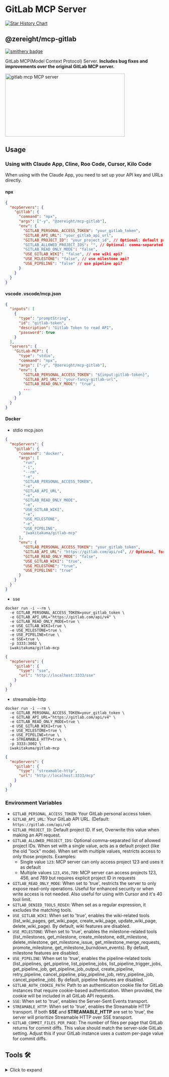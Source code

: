 # GitLab MCP Server

[![Star History Chart](https://api.star-history.com/svg?repos=zereight/gitlab-mcp&type=Date)](https://www.star-history.com/#zereight/gitlab-mcp&Date)

## @zereight/mcp-gitlab

[![smithery badge](https://smithery.ai/badge/@zereight/gitlab-mcp)](https://smithery.ai/server/@zereight/gitlab-mcp)

GitLab MCP(Model Context Protocol) Server. **Includes bug fixes and improvements over the original GitLab MCP server.**

<a href="https://glama.ai/mcp/servers/7jwbk4r6d7"><img width="380" height="200" src="https://glama.ai/mcp/servers/7jwbk4r6d7/badge" alt="gitlab mcp MCP server" /></a>

## Usage

### Using with Claude App, Cline, Roo Code, Cursor, Kilo Code

When using with the Claude App, you need to set up your API key and URLs directly.

#### npx

```json
{
  "mcpServers": {
    "gitlab": {
      "command": "npx",
      "args": ["-y", "@zereight/mcp-gitlab"],
      "env": {
        "GITLAB_PERSONAL_ACCESS_TOKEN": "your_gitlab_token",
        "GITLAB_API_URL": "your_gitlab_api_url",
        "GITLAB_PROJECT_ID": "your_project_id", // Optional: default project
        "GITLAB_ALLOWED_PROJECT_IDS": "", // Optional: comma-separated list of allowed project IDs
        "GITLAB_READ_ONLY_MODE": "false",
        "USE_GITLAB_WIKI": "false", // use wiki api?
        "USE_MILESTONE": "false", // use milestone api?
        "USE_PIPELINE": "false" // use pipeline api?
      }
    }
  }
}
```

#### vscode .vscode/mcp.json

```json
{
  "inputs": [
    {
      "type": "promptString",
      "id": "gitlab-token",
      "description": "Gitlab Token to read API",
      "password": true
    }
  ],
  "servers": {
    "GitLab-MCP": {
      "type": "stdio",
      "command": "npx",
      "args": ["-y", "@zereight/mcp-gitlab"],
      "env": {
        "GITLAB_PERSONAL_ACCESS_TOKEN": "${input:gitlab-token}",
        "GITLAB_API_URL": "your-fancy-gitlab-url",
        "GITLAB_READ_ONLY_MODE": "true",
        ...
      }
    }
  }
}
```

#### Docker

- stdio mcp.json

```json
{
  "mcpServers": {
    "gitlab": {
      "command": "docker",
      "args": [
        "run",
        "-i",
        "--rm",
        "-e",
        "GITLAB_PERSONAL_ACCESS_TOKEN",
        "-e",
        "GITLAB_API_URL",
        "-e",
        "GITLAB_READ_ONLY_MODE",
        "-e",
        "USE_GITLAB_WIKI",
        "-e",
        "USE_MILESTONE",
        "-e",
        "USE_PIPELINE",
        "iwakitakuma/gitlab-mcp"
      ],
      "env": {
        "GITLAB_PERSONAL_ACCESS_TOKEN": "your_gitlab_token",
        "GITLAB_API_URL": "https://gitlab.com/api/v4", // Optional, for self-hosted GitLab
        "GITLAB_READ_ONLY_MODE": "false",
        "USE_GITLAB_WIKI": "true",
        "USE_MILESTONE": "true",
        "USE_PIPELINE": "true"
      }
    }
  }
}
```

- sse

```shell
docker run -i --rm \
  -e GITLAB_PERSONAL_ACCESS_TOKEN=your_gitlab_token \
  -e GITLAB_API_URL="https://gitlab.com/api/v4" \
  -e GITLAB_READ_ONLY_MODE=true \
  -e USE_GITLAB_WIKI=true \
  -e USE_MILESTONE=true \
  -e USE_PIPELINE=true \
  -e SSE=true \
  -p 3333:3002 \
  iwakitakuma/gitlab-mcp
```

```json
{
  "mcpServers": {
    "gitlab": {
      "type": "sse",
      "url": "http://localhost:3333/sse"
    }
  }
}
```

- streamable-http

```shell
docker run -i --rm \
  -e GITLAB_PERSONAL_ACCESS_TOKEN=your_gitlab_token \
  -e GITLAB_API_URL="https://gitlab.com/api/v4" \
  -e GITLAB_READ_ONLY_MODE=true \
  -e USE_GITLAB_WIKI=true \
  -e USE_MILESTONE=true \
  -e USE_PIPELINE=true \
  -e STREAMABLE_HTTP=true \
  -p 3333:3002 \
  iwakitakuma/gitlab-mcp
```

```json
{
  "mcpServers": {
    "gitlab": {
      "type": "streamable-http",
      "url": "http://localhost:3333/mcp"
    }
  }
}
```

### Environment Variables

- `GITLAB_PERSONAL_ACCESS_TOKEN`: Your GitLab personal access token.
- `GITLAB_API_URL`: Your GitLab API URL. (Default: `https://gitlab.com/api/v4`)
- `GITLAB_PROJECT_ID`: Default project ID. If set, Overwrite this value when making an API request.
- `GITLAB_ALLOWED_PROJECT_IDS`: Optional comma-separated list of allowed project IDs. When set with a single value, acts as a default project (like the old "lock" mode). When set with multiple values, restricts access to only those projects. Examples:
  - Single value `123`: MCP server can only access project 123 and uses it as default
  - Multiple values `123,456,789`: MCP server can access projects 123, 456, and 789 but requires explicit project ID in requests
- `GITLAB_READ_ONLY_MODE`: When set to 'true', restricts the server to only expose read-only operations. Useful for enhanced security or when write access is not needed. Also useful for using with Cursor and it's 40 tool limit.
- `GITLAB_DENIED_TOOLS_REGEX`: When set as a regular expression, it excludes the matching tools.
- `USE_GITLAB_WIKI`: When set to 'true', enables the wiki-related tools (list_wiki_pages, get_wiki_page, create_wiki_page, update_wiki_page, delete_wiki_page). By default, wiki features are disabled.
- `USE_MILESTONE`: When set to 'true', enables the milestone-related tools (list_milestones, get_milestone, create_milestone, edit_milestone, delete_milestone, get_milestone_issue, get_milestone_merge_requests, promote_milestone, get_milestone_burndown_events). By default, milestone features are disabled.
- `USE_PIPELINE`: When set to 'true', enables the pipeline-related tools (list_pipelines, get_pipeline, list_pipeline_jobs, list_pipeline_trigger_jobs, get_pipeline_job, get_pipeline_job_output, create_pipeline, retry_pipeline, cancel_pipeline, play_pipeline_job, retry_pipeline_job, cancel_pipeline_job). By default, pipeline features are disabled.
- `GITLAB_AUTH_COOKIE_PATH`: Path to an authentication cookie file for GitLab instances that require cookie-based authentication. When provided, the cookie will be included in all GitLab API requests.
- `SSE`: When set to 'true', enables the Server-Sent Events transport.
- `STREAMABLE_HTTP`: When set to 'true', enables the Streamable HTTP transport. If both **SSE** and **STREAMABLE_HTTP** are set to 'true', the server will prioritize Streamable HTTP over SSE transport.
- `GITLAB_COMMIT_FILES_PER_PAGE`: The number of files per page that GitLab returns for commit diffs. This value should match the server-side GitLab setting. Adjust this if your GitLab instance uses a custom per-page value for commit diffs.

## Tools 🛠️

<details>
<summary>Click to expand</summary>

<!-- TOOLS-START -->

1. `merge_merge_request` - Merge a merge request in a GitLab project
2. `create_or_update_file` - Create or update a single file in a GitLab project
3. `search_repositories` - Search for GitLab projects
4. `create_repository` - Create a new GitLab project
5. `get_file_contents` - Get the contents of a file or directory from a GitLab project
6. `push_files` - Push multiple files to a GitLab project in a single commit
7. `create_issue` - Create a new issue in a GitLab project
8. `create_merge_request` - Create a new merge request in a GitLab project
9. `fork_repository` - Fork a GitLab project to your account or specified namespace
10. `create_branch` - Create a new branch in a GitLab project
11. `get_merge_request` - Get details of a merge request (Either mergeRequestIid or branchName must be provided)
12. `get_merge_request_diffs` - Get the changes/diffs of a merge request (Either mergeRequestIid or branchName must be provided)
13. `list_merge_request_diffs` - List merge request diffs with pagination support (Either mergeRequestIid or branchName must be provided)
14. `get_branch_diffs` - Get the changes/diffs between two branches or commits in a GitLab project
15. `rebase_branch` - Rebase a branch onto another branch by applying commits from the source branch to the target branch
16. `update_merge_request` - Update a merge request (Either mergeRequestIid or branchName must be provided)
17. `create_note` - Create a new note (comment) to an issue or merge request
18. `create_merge_request_thread` - Create a new thread on a merge request
19. `mr_discussions` - List discussion items for a merge request
20. `update_merge_request_note` - Modify an existing merge request thread note
21. `create_merge_request_note` - Add a new note to an existing merge request thread
22. `get_draft_note` - Get a single draft note from a merge request
23. `list_draft_notes` - List draft notes for a merge request
24. `create_draft_note` - Create a draft note for a merge request
25. `update_draft_note` - Update an existing draft note
26. `delete_draft_note` - Delete a draft note
27. `publish_draft_note` - Publish a single draft note
28. `bulk_publish_draft_notes` - Publish all draft notes for a merge request
29. `update_issue_note` - Modify an existing issue thread note
30. `create_issue_note` - Add a new note to an existing issue thread
31. `list_issues` - List issues (default: created by current user only; use scope='all' for all accessible issues)
32. `my_issues` - List issues assigned to the authenticated user (defaults to open issues)
33. `get_issue` - Get details of a specific issue in a GitLab project
34. `update_issue` - Update an issue in a GitLab project
35. `delete_issue` - Delete an issue from a GitLab project
36. `list_issue_links` - List all issue links for a specific issue
37. `list_issue_discussions` - List discussions for an issue in a GitLab project
38. `get_issue_link` - Get a specific issue link
39. `create_issue_link` - Create an issue link between two issues
40. `delete_issue_link` - Delete an issue link
41. `list_namespaces` - List all namespaces available to the current user
42. `get_namespace` - Get details of a namespace by ID or path
43. `verify_namespace` - Verify if a namespace path exists
44. `get_project` - Get details of a specific project
45. `list_projects` - List projects accessible by the current user
46. `list_project_members` - List members of a GitLab project
47. `list_labels` - List labels for a project
48. `get_label` - Get a single label from a project
49. `create_label` - Create a new label in a project
50. `update_label` - Update an existing label in a project
51. `delete_label` - Delete a label from a project
52. `list_group_projects` - List projects in a GitLab group with filtering options
53. `list_wiki_pages` - List wiki pages in a GitLab project
54. `get_wiki_page` - Get details of a specific wiki page
55. `create_wiki_page` - Create a new wiki page in a GitLab project
56. `update_wiki_page` - Update an existing wiki page in a GitLab project
57. `delete_wiki_page` - Delete a wiki page from a GitLab project
58. `get_repository_tree` - Get the repository tree for a GitLab project (list files and directories)
59. `list_pipelines` - List pipelines in a GitLab project with filtering options
60. `get_pipeline` - Get details of a specific pipeline in a GitLab project
61. `list_pipeline_jobs` - List all jobs in a specific pipeline
62. `list_pipeline_trigger_jobs` - List all trigger jobs (bridges) in a specific pipeline that trigger downstream pipelines
63. `get_pipeline_job` - Get details of a GitLab pipeline job number
64. `get_pipeline_job_output` - Get the output/trace of a GitLab pipeline job with optional pagination to limit context window usage
65. `create_pipeline` - Create a new pipeline for a branch or tag
66. `retry_pipeline` - Retry a failed or canceled pipeline
67. `cancel_pipeline` - Cancel a running pipeline
68. `play_pipeline_job` - Run a manual pipeline job
69. `retry_pipeline_job` - Retry a failed or canceled pipeline job
70. `cancel_pipeline_job` - Cancel a running pipeline job
71. `list_merge_requests` - List merge requests in a GitLab project with filtering options
72. `list_milestones` - List milestones in a GitLab project with filtering options
73. `get_milestone` - Get details of a specific milestone
74. `create_milestone` - Create a new milestone in a GitLab project
75. `edit_milestone` - Edit an existing milestone in a GitLab project
76. `delete_milestone` - Delete a milestone from a GitLab project
77. `get_milestone_issue` - Get issues associated with a specific milestone
78. `get_milestone_merge_requests` - Get merge requests associated with a specific milestone
79. `promote_milestone` - Promote a milestone to the next stage
80. `get_milestone_burndown_events` - Get burndown events for a specific milestone
81. `get_users` - Get GitLab user details by usernames
82. `list_commits` - List repository commits with filtering options
83. `get_commit` - Get details of a specific commit
84. `get_commit_diff` - Get changes/diffs of a specific commit
85. `list_group_iterations` - List group iterations with filtering options
86. `upload_markdown` - Upload a file to a GitLab project for use in markdown content
87. `download_attachment` - Download an uploaded file from a GitLab project by secret and filename
88. `list_events` - List all events for the currently authenticated user
89. `get_project_events` - List all visible events for a specified project
<!-- TOOLS-END -->

</details>
